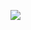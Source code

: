 [//]: # (Insterting images)

![](https://th.bing.com/th/id/OIP.dKWhuwGC4nnXHWjv1TU4VgHaNK?pid=ImgDet&rs=1)
